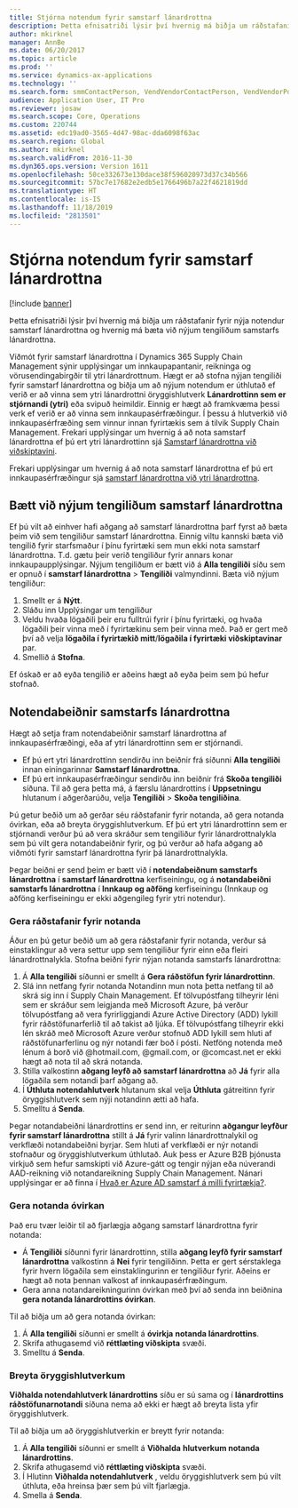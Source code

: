 ```yaml
---
title: Stjórna notendum fyrir samstarf lánardrottna
description: Þetta efnisatriði lýsir því hvernig má biðja um ráðstafanir fyrir nýja notendur samstarf lánardrottna og hvernig má bæta við nýjum tengiliðum samstarfs lánardrottna.
author: mkirknel
manager: AnnBe
ms.date: 06/20/2017
ms.topic: article
ms.prod: ''
ms.service: dynamics-ax-applications
ms.technology: ''
ms.search.form: smmContactPerson, VendVendorContactPerson, VendVendorPortalUser
audience: Application User, IT Pro
ms.reviewer: josaw
ms.search.scope: Core, Operations
ms.custom: 220744
ms.assetid: edc19ad0-3565-4d47-98ac-dda6098f63ac
ms.search.region: Global
ms.author: mkirknel
ms.search.validFrom: 2016-11-30
ms.dyn365.ops.version: Version 1611
ms.openlocfilehash: 50ce332673e130dace38f596020973d37c34b566
ms.sourcegitcommit: 57bc7e17682e2edb5e1766496b7a22f4621819dd
ms.translationtype: HT
ms.contentlocale: is-IS
ms.lasthandoff: 11/18/2019
ms.locfileid: "2813501"
---
```

# <a name="manage-vendor-collaboration-users"></a>Stjórna notendum fyrir samstarf lánardrottna

[!include [banner](../includes/banner.md)]

Þetta efnisatriði lýsir því hvernig má biðja um ráðstafanir fyrir nýja notendur samstarf lánardrottna og hvernig má bæta við nýjum tengiliðum samstarfs lánardrottna. 

Viðmót fyrir samstarf lánardrottna í Dynamics 365 Supply Chain Management sýnir upplýsingar um innkaupapantanir, reikninga og vörusendingabirgðir til ytri lánardrottnum. Hægt er að stofna nýjan tengiliði fyrir samstarf lánardrottna og biðja um að nýjum notendum er úthlutað ef verið er að vinna sem ytri lánardrottni öryggishlutverk **Lánardrottinn sem er stjórnandi (ytri)** eða svipuð heimildir. Einnig er hægt að framkvæma þessi verk ef verið er að vinna sem innkaupasérfræðingur. Í þessu á hlutverkið við innkaupasérfræðing sem vinnur innan fyrirtækis sem á tilvik Supply Chain Management. Frekari upplýsingar um hvernig á að nota samstarf lánardrottna ef þú ert ytri lánardrottinn sjá [Samstarf lánardrottna við viðskiptavini](vendor-collaboration-work-customers-dynamics-365-operations.md).  

Frekari upplýsingar um hvernig á að nota samstarf lánardrottna ef þú ert innkaupasérfræðingur sjá [samstarf lánardrottna við ytri lánardrottna](vendor-collaboration-work-external-vendors.md).

## <a name="add-new-vendor-collaboration-contacts"></a>Bætt við nýjum tengiliðum samstarf lánardrottna
Ef þú vilt að einhver hafi aðgang að samstarf lánardrottna þarf fyrst að bæta þeim við sem tengiliður samstarf lánardrottna. Einnig viltu kannski bæta við tengilið fyrir starfsmaður í þínu fyrirtæki sem mun ekki nota samstarf lánardrottna. T.d. gætu þeir verið tengiliður fyrir annars konar innkaupaupplýsingar. Nýjum tengiliðum er bætt við á **Alla tengiliði** síðu sem er opnuð í **samstarf lánardrottna** &gt; **Tengiliði** valmyndinni. Bæta við nýjum tengiliður:

1.  Smellt er á **Nýtt**.
2.  Sláðu inn Upplýsingar um tengiliður
3.  Veldu hvaða lögaðili þeir eru fulltrúi fyrir í þínu fyrirtæki, og hvaða lögaðili þeir vinna með í fyrirtækinu sem þeir vinna með. Það er gert með því að velja **lögaðila í fyrirtækið mitt**/**lögaðila í fyrirtæki viðskiptavinar** par.
4.  Smellið á **Stofna**.

Ef óskað er að eyða tengilið er aðeins hægt að eyða þeim sem þú hefur stofnað.

## <a name="vendor-collaboration-user-requests"></a>Notendabeiðnir samstarfs lánardrottna
Hægt að setja fram notendabeiðnir samstarf lánardrottna af innkaupasérfræðingi, eða af ytri lánardrottinn sem er stjórnandi.

-   Ef þú ert ytri lánardrottinn sendirðu inn beiðnir frá síðunni **Alla tengiliði** innan einingarinnar **Samstarf lánardrottna**.
-   Ef þú ert innkaupasérfræðingur sendirðu inn beiðnir frá **Skoða tengiliði** síðuna. Til að gera þetta má, á færslu lánardrottins í **Uppsetningu** hlutanum í aðgerðarúðu, velja **Tengiliði** &gt; **Skoða tengiliðina**.

Þú getur beðið um að gerðar séu ráðstafanir fyrir notanda, að gera notanda óvirkan, eða að breyta öryggishlutverkum. Ef þú ert ytri lánardrottinn sem er stjórnandi verður þú að vera skráður sem tengiliður fyrir lánardrottnalykla sem þú vilt gera notandabeiðnir fyrir, og þú verður að hafa aðgang að viðmóti fyrir samstarf lánardrottna fyrir þá lánardrottnalykla.  

Þegar beiðni er send þeim er bætt við í **notendabeiðnum samstarfs lánardrottna** í **samstarf lánardrottna** kerfiseiningu, og á **notandabeiðni samstarfs lánardrottna** í **Innkaup og aðföng** kerfiseiningu (Innkaup og aðföng kerfiseiningu er ekki aðgengileg fyrir ytri notendur).

### <a name="provision-a-user"></a>Gera ráðstafanir fyrir notanda

Áður en þú getur beðið um að gera ráðstafanir fyrir notanda, verður sá einstaklingur að vera settur upp sem tengiliður fyrir einn eða fleiri lánardrottnalykla. Stofna beiðni fyrir nýjan notanda samstarfs lánardrottna:

1. Á **Alla tengiliði** síðunni er smellt á **Gera ráðstöfun fyrir lánardrottinn**.
2. Slá inn netfang fyrir notanda Notandinn mun nota þetta netfang til að skrá sig inn í Supply Chain Management. Ef tölvupóstfang tilheyrir léni sem er skráður sem leigjanda með Microsoft Azure, þá verður tölvupóstfang að vera fyrirliggjandi Azure Active Directory (ADD) lykill fyrir ráðstöfunarferlið til að takist að ljúka. Ef tölvupóstfang tilheyrir ekki lén skráð með Microsoft Azure verður stofnuð ADD lykill sem hluti af ráðstöfunarferlinu og nýr notandi fær boð í pósti. Netföng notenda með lénum á borð við @hotmail.com, @gmail.com, or @comcast.net er ekki hægt að nota til að skrá notanda.
3. Stilla valkostinn **aðgang leyfð að samstarf lánardrottna** að **Já** fyrir alla lögaðila sem notandi þarf aðgang að.
4. Í **Úthluta notendahlutverk** hlutanum skal velja **Úthluta** gátreitinn fyrir öryggishlutverk sem nýji notandinn ætti að hafa.
5. Smelltu á **Senda**.

Þegar notandabeiðni lánardrottins er send inn, er reiturinn **aðgangur leyfður fyrir samstarf lánardrottna** stillt á **Já** fyrir valinn lánardrottnalykil og verkflæði notandabeiðni byrjar. Sem hluti af verkflæði er nýr notandi stofnaður og öryggishlutverkum úthlutað. Auk þess er Azure B2B þjónusta virkjuð sem hefur samskipti við Azure-gátt og tengir nýjan eða núverandi AAD-reikning við notandareikning Supply Chain Management. Nánari upplýsingar er að finna í [Hvað er Azure AD samstarf á milli fyrirtækja?](https://docs.microsoft.com/azure/active-directory/active-directory-b2b-what-is-azure-ad-b2b).

### <a name="inactivate-a-user"></a>Gera notanda óvirkan

Það eru tvær leiðir til að fjarlægja aðgang samstarf lánardrottna fyrir notanda:

-   Á **Tengiliði** síðunni fyrir lánardrottinn, stilla **aðgang leyfð fyrir samstarf lánardrottna** valkostinn á **Nei** fyrir tengiliðinn. Þetta er gert sérstaklega fyrir hvern lögaðila sem einstaklingurinn er tengiliður fyrir. Aðeins er hægt að nota þennan valkost af innkaupasérfræðingum.
-   Gera anna notandareikningurinn óvirkan með því að senda inn beiðnina **gera notanda lánardrottins óvirkan**.

Til að biðja um að gera notanda óvirkan:

1.  Á **Alla tengiliði** síðunni er smellt á **óvirkja** **notanda lánardrottins**.
2.  Skrifa athugasemd við **réttlæting viðskipta** svæði.
3.  Smelltu á **Senda**.

### <a name="modify-security-roles"></a>Breyta öryggishlutverkum

**Viðhalda notendahlutverk lánardrottins** síðu er sú sama og í **lánardrottins ráðstöfunarnotandi** síðuna nema að ekki er hægt að breyta lista yfir öryggishlutverk.  

Til að biðja um að öryggishlutverkin er breytt fyrir notanda:

1.  Á **Alla tengiliði** síðunni er smellt á **Viðhalda** **hlutverkum notanda lánardrottins**.
2.  Skrifa athugasemd við **réttlæting viðskipta** svæði.
3.  Í Hlutinn **Viðhalda notendahlutverk** , veldu öryggishlutverk sem þú vilt úthluta, eða hreinsa þær sem þú vilt fjarlægja.
4.  Smella á **Senda**.





